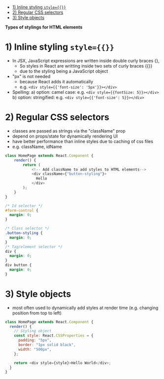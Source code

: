 - [1) Inline styling `style={{}}`](#1-inline-styling-style)
- [2) Regular CSS selectors](#2-regular-css-selectors)
- [3) Style objects](#3-style-objects)

**Types of stylings for HTML elements**

# 1) Inline styling `style={{}}`

- In JSX, JavaScript expressions are written inside double curly braces {},
  - So styles in React are writting inside two sets of curly braces {{}}
  - due to the styling being a JavaScript object
- "px" is not needed
  - because React adds it automatically
  - e.g. `<div style={{'font-size': '5px'}}></div>`
- Spelling:
  a) option: camel case: e.g. `<div style={{fontSize: 5}}></div>`
  b) option: stringified: e.g. `<div style={{'font-size': 5}}></div>`

# 2) Regular CSS selectors

- classes are passed as strings via the "className" prop
- depend on props/state for dynamically rendering UI
- have better performance than inline styles due to caching of css files
- e.g. className, idName

```javascript
class HomePage extends React.Component {
    render() {
        return (
            <!-- Add className to add styles to HTML elements-->
            <div className={"button-styling"}>
              Hello
            </div>
        );
    }
}
```

```css
/* Id selector */
#form-control {
  margin: 0;
}

/* Class selector */
.button-styling {
  margin: 0;
}
/* Tag/element selector */
div {
  margin: 0;
}
div button {
  margin: 0;
}
```

# 3) Style objects

- most often used to dynamically add styles at render time (e.g. changing position from top to left)

```javascript
class HomePage extends React.Component {
  render() {
    // Styling object
    const style: React.CSSProperties = {
      padding: "5px",
      border: "1px solid black",
      width: "500px",
    };

    return <div style={style}>Hello World</div>;
  }
}
```
